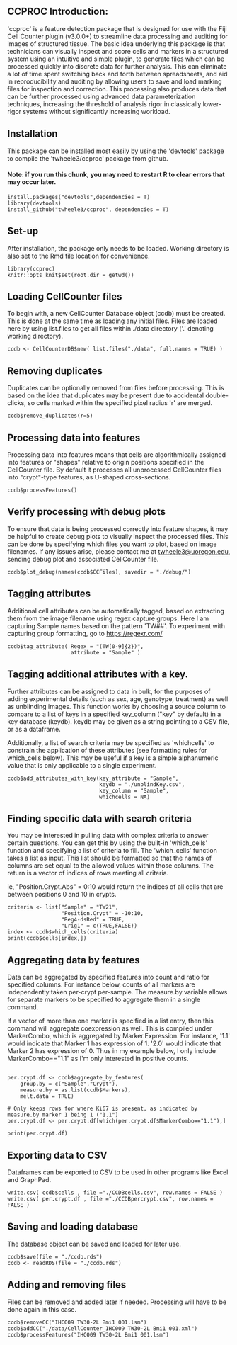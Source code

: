 
## CCPROC Introduction:
'ccproc' is a feature detection package that is designed for use with the Fiji Cell Counter plugin (v3.0.0+) to streamline data processing and auditing for images of structured tissue. The basic idea underlying this package is that technicians can visually inspect and score cells and markers in a structured system using an intuitive and simple plugin, to generate files which can be processed quickly into discrete data for further analysis. This can eliminate a lot of time spent switching back and forth between spreadsheets, and aid in reproducibility and auditing by allowing users to save and load marking files for inspection and correction. This processing also produces data that can be further processed using advanced data parameterization techniques, increasing the threshold of analysis rigor in classically lower-rigor systems without significantly increasing workload.

## Installation
This package can be installed most easily by using the 'devtools' package to compile the 'twheele3/ccproc' package from github.

#### Note: if you run this chunk, you may need to restart R to clear errors that may occur later.

```{r installation}
install.packages("devtools",dependencies = T)
library(devtools)
install_github("twheele3/ccproc", dependencies = T)
```

## Set-up 
After installation, the package only needs to be loaded. Working directory is also set to the Rmd file location for convenience.

```{r setup}
library(ccproc)
knitr::opts_knit$set(root.dir = getwd())
```

## Loading CellCounter files
To begin with, a new CellCounter Database object (ccdb) must be created. This is done at the same time as loading any initial files. Files are loaded here by using list.files to get all files within ./data directory ('.' denoting working directory).

```{r load_files}
ccdb <- CellCounterDB$new( list.files("./data", full.names = TRUE) ) 
```


## Removing duplicates
Duplicates can be optionally removed from files before processing. This is based on the idea that duplicates may be present due to accidental double-clicks, so cells marked within the specified pixel radius 'r' are merged.

```{r remove_duplicates}
ccdb$remove_duplicates(r=5)
```

## Processing data into features
Processing data into features means that cells are algorithmically assigned into features or "shapes" relative to origin positions specified in the CellCounter file. By default it processes all unprocessed CellCounter files into "crypt"-type features, as U-shaped cross-sections.

```{r process_features}
ccdb$processFeatures()
```

## Verify processing with debug plots
To ensure that data is being processed correctly into feature shapes, it may be helpful to create debug plots to visually inspect the processed files. This can be done by specifying which files you want to plot, based on image filenames. If any issues arise, please contact me at twheele3@uoregon.edu, sending debug plot and associated CellCounter file. 

```{r plot_debug}
ccdb$plot_debug(names(ccdb$CCFiles), savedir = "./debug/")
```

## Tagging attributes
Additional cell attributes can be automatically tagged, based on extracting them from the image filename using regex capture groups. Here I am capturing Sample names based on the pattern 'TW##'. To experiment with capturing group formatting, go to https://regexr.com/

```{r tag_attributes}
ccdb$tag_attribute( Regex = "(TW[0-9]{2})", 
                    attribute = "Sample" )
```

## Tagging additional attributes with a key.
Further attributes can be assigned to data in bulk, for the purposes of adding experimental details (such as sex, age, genotype, treatment) as well as unblinding images. This function works by choosing a source column to compare to a list of keys in a specified key_column ("key" by default) in a key database (keydb). keydb may be given as a string pointing to a CSV file, or as a dataframe. 

Additionally, a list of search criteria may be specified as 'whichcells' to constrain the application of these attributes (see formatting rules for which_cells below). This may be useful if a key is a simple alphanumeric value that is only applicable to a single experiment. 
```{r}
ccdb$add_attributes_with_key(key_attribute = "Sample",
                             keydb = "./unblindKey.csv",
                             key_column = "Sample",
                             whichcells = NA)
```

## Finding specific data with search criteria
You may be interested in pulling data with complex criteria to answer certain questions. You can get this by using the built-in 'which_cells' function and specifying a list of criteria to fill. The 'which_cells' function takes a list as input. This list should be formatted so that the names of columns are set equal to the allowed values within those columns. The return is a vector of indices of rows meeting all criteria.

ie, "Position.Crypt.Abs" = 0:10 would return the indices of all cells that are between positions 0 and 10 in crypts.

```{r calling_data}
criteria <- list("Sample" = "TW21", 
                 "Position.Crypt" = -10:10, 
                 "Reg4-dsRed" = TRUE,
                 "Lrig1" = c(TRUE,FALSE))
index <- ccdb$which_cells(criteria)
print(ccdb$cells[index,])

```

## Aggregating data by features
Data can be aggregated by specified features into count and ratio for specified columns. For instance below, counts of all markers are independently taken per-crypt per-sample. The measure.by variable allows for separate markers to be specified to aggregate them in a single command. 

If a vector of more than one marker is specified in a list entry, then this command will aggregate coexpression as well. This is compiled under MarkerCombo, which is aggregated by Marker.Expression. For instance, '1.1' would indicate that Marker 1 has expression of 1. '2.0' would indicate that Marker 2 has expression of 0. Thus in my example below, I only include MarkerCombo=="1.1" as I'm only interested in positive counts. 

```{r aggregating_data}

per.crypt.df <- ccdb$aggregate_by_features(
    group.by = c("Sample","Crypt"), 
    measure.by = as.list(ccdb$Markers),
    melt.data = TRUE)

# Only keeps rows for where Ki67 is present, as indicated by measure.by marker 1 being 1 ("1.1")
per.crypt.df <- per.crypt.df[which(per.crypt.df$MarkerCombo=="1.1"),]

print(per.crypt.df)
```

## Exporting data to CSV
Dataframes can be exported to CSV to be used in other programs like Excel and GraphPad. 
```{r}
write.csv( ccdb$cells , file ="./CCDBcells.csv", row.names = FALSE )
write.csv( per.crypt.df , file ="./CCDBpercrypt.csv", row.names = FALSE )
```

## Saving and loading database
The database object can be saved and loaded for later use. 

```{r save_and_read}
ccdb$save(file = "./ccdb.rds")
ccdb <- readRDS(file = "./ccdb.rds")
```

## Adding and removing files
Files can be removed and added later if needed. Processing will have to be done again in this case.

```{r removing_and_adding}
ccdb$removeCC("IHC009 TW30-2L Bmi1 001.lsm")
ccdb$addCC("./data/CellCounter_IHC009 TW30-2L Bmi1 001.xml")
ccdb$processFeatures("IHC009 TW30-2L Bmi1 001.lsm")
```

